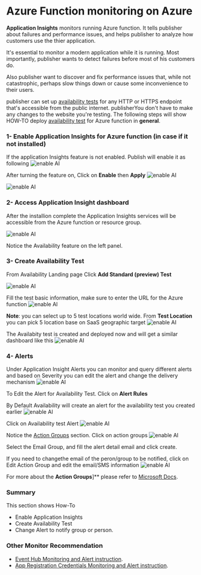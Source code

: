 # Azure Function monitoring on Azure

**Application Insights** monitors running Azure function. It tells publisher about failures and performance issues, and helps publisher to analyze how customers use the thier application.

It's essential to monitor a modern application while it is running. Most importantly, publisher wants to detect failures before most of his customers do. 

Also publisher want to discover and fix performance issues that, while not catastrophic, perhaps slow things down or cause some inconvenience to their users. 

publisher can set up [availability tests](https://docs.microsoft.com/en-us/azure/azure-monitor/app/monitor-web-app-availability) for any HTTP or HTTPS endpoint that's accessible from the public internet. publisherYou don't have to make any changes to the website you're testing. The following steps will show HOW-TO deploy [availability test](https://docs.microsoft.com/en-us/azure/azure-monitor/app/monitor-web-app-availability) for Azure function in **general**. 


### 1- Enable Application Insights for Azure function (in case if it not installed)
If the application Insights feature is not enabled. Publish will enable it as following ![enable AI](../images/monitoring/af/af_1.png)

After turning the feature on, Click on **Enable** then **Apply**
![enable AI](../images/monitoring/af/af_2.png)

![enable AI](../images/monitoring/af/af_2_2.png)


### 2- Access Application Insight dashboard
After the installion complete the Application Insights services will be accessible from the Azure function or resource group.

![enable AI](../images/monitoring/af/af_3.png)

Notice the Availability feature on the left panel.

### 3- Create Availability Test
From Availability Landing page Click **Add Standard (preview) Test** 

![enable AI](../images/monitoring/af/af_4.png)

Fill the test basic information, make sure to enter the URL for the Azure function 
![enable AI](../images/monitoring/af/af_5.png)

**Note**: you can select up to 5 test locations world wide.  From **Test Location** you can pick 5 location base on SaaS geographic target
![enable AI](../images/monitoring/af/af_6.png)


The Availabity test is  created and deployed now and will get a similar dashboard like this
![enable AI](../images/monitoring/af/af_7.png)


### 4- Alerts
Under Application Insight Alerts you can monitor and query different alerts and based on Severity you can edit the alert and change the delivery mechanism 
![enable AI](../images/monitoring/af/af_8.png)


To Edit the Alert for Availability Test. Click on **Alert Rules**

By Default Availability will create an alert for the availability test you created earlier
![enable AI](../images/monitoring/af/af_9.png)

Click on Availability test Alert 
![enable AI](../images/monitoring/af/af_10.png)

Notice the [Action Groups](https://docs.microsoft.com/en-us/azure/azure-monitor/alerts/action-groups) section. Click on action groups
![enable AI](../images/monitoring/af/af_11.png)

Select the Email Group, and fill the alert detail email and click create.

If you need to changethe email of the peron/group to be notified, click on Edit Action Group and edit the email/SMS information
![enable AI](../images/monitoring/af/af_12.png)


For more about the **Action Groups**]** please refer to [Microsoft Docs](https://docs.microsoft.com/en-us/azure/azure-monitor/alerts/action-groups).


### Summary
This section shows How-To 
- Enable Application Insights
- Create Availability Test
- Change Alert to notify group or person.

### Other Monitor Recommendation
- [Event Hub Monitoring and Alert instruction](./Event-Hub-Monitoring.md).
- [App Registration Credentials Monitoring and Alert instruction](./App-Reg-Monitoring.md).
